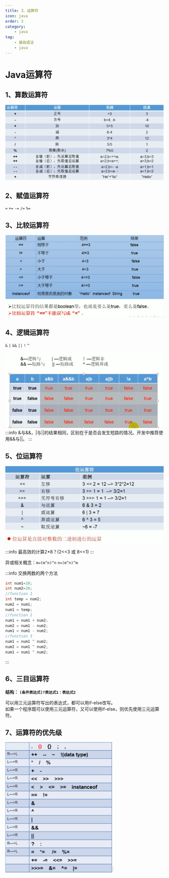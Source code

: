 ```yaml
---
title: 3、运算符
icon: java
order: 3
category: 
    - java
tag: 
    - 基础语法
    - java
---
```

# Java运算符

## 1、算数运算符

![image-20220624102733667](https://raw.githubusercontent.com/T4mako/ImageBed/main/image-20220624102733667.png)

## 2、赋值运算符

`=` `+=` `-=` `/=` `%=`

## 3、比较运算符

![image-20220624104752560](https://raw.githubusercontent.com/T4mako/ImageBed/main/image-20220624104752560.png)

## 4、逻辑运算符

`&` `|` `&&` `||` `!` `^`

![image-20220624141629874](https://raw.githubusercontent.com/T4mako/ImageBed/main/image-20220624141629874.png)
:::info
&与&&，|与||的结果相同，区别在于是否会发生短路的情况。开发中推荐使用&&与||。
:::

## 5、位运算符

![image-20220624143910360](https://raw.githubusercontent.com/T4mako/ImageBed/main/image-20220624143910360.png)

:::info
最高效的计算2\*8？(2<<3 或 8<<1)
:::

异或相关概念：`m=(m^n)^n`	`n=(m^n)^m`

:::info
交换两数的两个方法
```java
int num1=10;
int num2=20;
//function 1
int temp = num2;
num2 = num1;
num1 = temp;
//function 2
num1 = num1 + num2;
num2 = num1 - num2;
num1 = num1 - num2;
//function 3
num1 = num1 ^ num2;
num2 = num1 ^ num2;
num1 = num1 ^ num2;
```
:::

## 6、三目运算符

**结构： `(条件表达式)?表达式1：表达式2`**

可以用三元运算符写出的表达式，都可以用if-else改写。  
如果一个程序既可以使用三元运算符，又可以使用if-else，则优先使用三元运算符。

## 7、运算符的优先级

![image-20220624154554753](https://raw.githubusercontent.com/T4mako/ImageBed/main/image-20220624154554753.png)